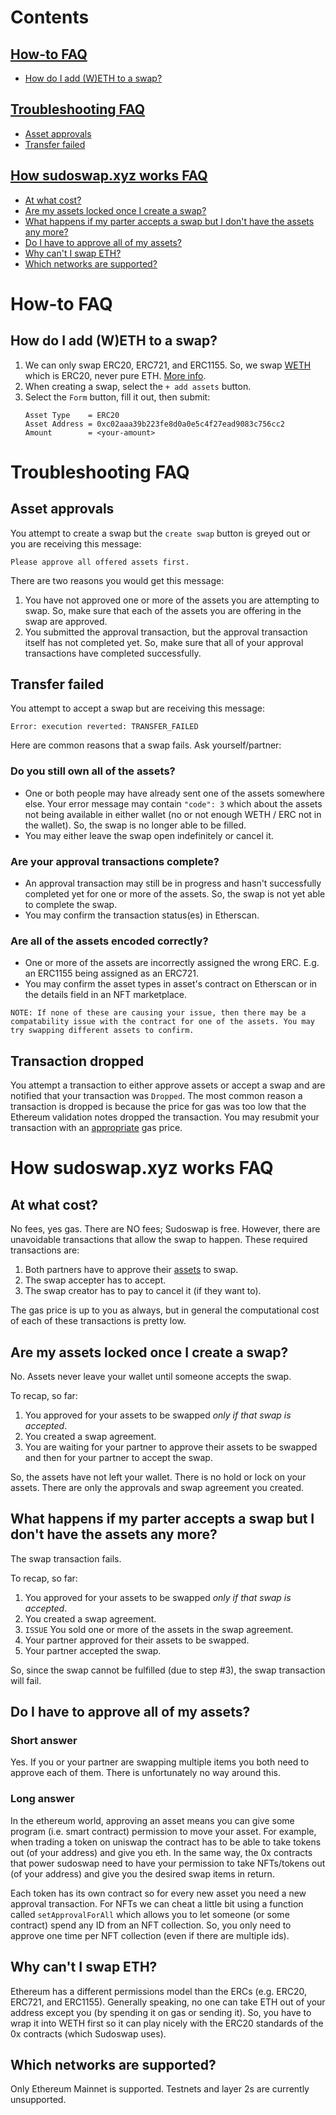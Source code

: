 <!-- 
  when updating: 
    1. Add the answer to the relevant FAQ section
    2. Add the heading to the Contents section with a link to the header
 -->

# Contents

## [How-to FAQ](#how-to-faq)
- [How do I add (W)ETH to a swap?](#how-do-i-add-weth-to-a-swap) 

## [Troubleshooting FAQ](#troubleshooting-faq)
- [Asset approvals](#asset-approvals)
- [Transfer failed](#transfer-failed)

## [How sudoswap.xyz works FAQ](#how-sudoswapxyz-works-faq)
- [At what cost?](#at-what-cost)
- [Are my assets locked once I create a swap?](#are-my-assets-locked-once-I-create-a-swap)
- [What happens if my parter accepts a swap but I don't have the assets any more?](#what-happens-if-my-parter-accepts-a-swap-but-i-dont-have-the-assets-any-more)
- [Do I have to approve all of my assets?](#do-I-have-to-approve-all-of-my-assets)
- [Why can't I swap ETH?](#why-cant-i-swap-eth)
- [Which networks are supported?](#which-networks-are-supported)

<!-- 
  "how-to" is for when you want to know how to do something 
 -->

# How-to FAQ

## How do I add (W)ETH to a swap? 
1. We can only swap ERC20, ERC721, and ERC1155. So, we swap [WETH](https://etherscan.io/token/0xc02aaa39b223fe8d0a0e5c4f27ead9083c756cc2) which is ERC20, never pure ETH. [More info](#why-cant-i-swap-eth).
2. When creating a swap, select the `+ add assets` button.
3. Select the `Form` button, fill it out, then submit:
    ```
    Asset Type    = ERC20
    Asset Address = 0xc02aaa39b223fe8d0a0e5c4f27ead9083c756cc2
    Amount        = <your-amount>
    ```

<!-- 
  "troubleshooting" is for when you run into an issue 
 -->

# Troubleshooting FAQ

## Asset approvals
You attempt to create a swap but the `create swap` button is greyed out or you are receiving this message:
```
Please approve all offered assets first.
```
There are two reasons you would get this message:
1. You have not approved one or more of the assets you are attempting to swap. So, make sure that each of the assets you are offering in the swap are approved.
2. You submitted the approval transaction, but the approval transaction itself has not completed yet. So, make sure that all of your approval transactions have completed successfully.   

## Transfer failed
You attempt to accept a swap but are receiving this message:
```
Error: execution reverted: TRANSFER_FAILED
```
Here are common reasons that a swap fails. Ask yourself/partner:

### Do you still own all of the assets? 
- One or both people may have already sent one of the assets somewhere else. Your error message may contain `"code": 3` which about the assets not being available in either wallet (no or not enough WETH / ERC not in the wallet). So, the swap is no longer able to be filled. 
- You may either leave the swap open indefinitely or cancel it. 

### Are your approval transactions complete? 
- An approval transaction may still be in progress and hasn't successfully completed yet for one or more of the assets. So, the swap is not yet able to complete the swap. 
- You may confirm the transaction status(es) in Etherscan.  

### Are all of the assets encoded correctly? 
- One or more of the assets are incorrectly assigned the wrong ERC. E.g. an ERC1155 being assigned as an ERC721. 
- You may confirm the asset types in asset's contract on Etherscan or in the details field in an NFT marketplace. 

```
NOTE: If none of these are causing your issue, then there may be a compatability issue with the contract for one of the assets. You may try swapping different assets to confirm. 
```

## Transaction dropped
You attempt a transaction to either approve assets or accept a swap and are notified that your transaction was `Dropped`. The most common reason a transaction is dropped is because the price for gas was too low that the Ethereum validation notes dropped the transaction. You may resubmit your transaction with an [appropriate](etherscan.io/gastracker) gas price. 


<!-- 
  "how it works" is for when you want to understand the service  
 -->

# How sudoswap.xyz works FAQ

## At what cost?
No fees, yes gas. There are NO fees; Sudoswap is free. However, there are unavoidable transactions that allow the swap to happen. These required transactions are: 

1. Both partners have to approve their [assets](#do-I-have-to-approve-all-of-my-assets) to swap. 
2. The swap accepter has to accept. 
3. The swap creator has to pay to cancel it (if they want to).

The gas price is up to you as always, but in general the computational cost of each of these transactions is pretty low. 

## Are my assets locked once I create a swap?
No. Assets never leave your wallet until someone accepts the swap.

To recap, so far: 
1. You approved for your assets to be swapped *only if that swap is accepted*.
2. You created a swap agreement.
3. You are waiting for your partner to approve their assets to be swapped and then for your partner to accept the swap.

So, the assets have not left your wallet. There is no hold or lock on your assets. There are only the approvals and swap agreement you created. 

## What happens if my parter accepts a swap but I don't have the assets any more?
The swap transaction fails. 

To recap, so far: 
1. You approved for your assets to be swapped *only if that swap is accepted*.
2. You created a swap agreement.
3. `ISSUE` You sold one or more of the assets in the swap agreement.
4. Your partner approved for their assets to be swapped.
5. Your partner accepted the swap.

So, since the swap cannot be fulfilled (due to step #3), the swap transaction will fail. 

## Do I have to approve all of my assets?
### Short answer
Yes. If you or your partner are swapping multiple items you both need to approve each of them. There is unfortunately no way around this. 

### Long answer
In the ethereum world, approving an asset means you can give some program (i.e. smart contract) permission to move your asset. For example, when trading a token on uniswap the contract has to be able to take tokens out (of your address) and give you eth. In the same way, the 0x contracts that power sudoswap need to have your permission to take NFTs/tokens out (of your address) and give you the desired swap items in return. 

Each token has its own contract so for every new asset you need a new approval transaction. For NFTs we can cheat a little bit using a function called `setApprovalForAll` which allows you to let someone (or some contract) spend any ID from an NFT collection. So, you only need to approve one time per NFT collection (even if there are multiple ids).

## Why can't I swap ETH?
Ethereum has a different permissions model than the ERCs (e.g. ERC20, ERC721, and ERC1155). Generally speaking, no one can take ETH out of your address except you (by spending it on gas or sending it). So, you have to wrap it into WETH first so it can play nicely with the ERC20 standards of the 0x contracts (which Sudoswap uses). 

## Which networks are supported?
Only Ethereum Mainnet is supported. Testnets and layer 2s are currently unsupported. 
